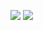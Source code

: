 ![](https://thumbs.gfycat.com/SkeletalMildFurseal-size_restricted.gif) ![](https://thumbs.gfycat.com/OrganicHalfCarp-size_restricted.gif)  


